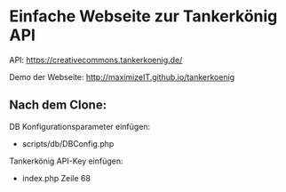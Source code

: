 # Einfache Webseite zur Tankerkönig API
API: https://creativecommons.tankerkoenig.de/

Demo der Webseite: http://maximizeIT.github.io/tankerkoenig

## Nach dem Clone:
DB Konfigurationsparameter einfügen:
- scripts/db/DBConfig.php

Tankerkönig API-Key einfügen:
- index.php Zeile 68
